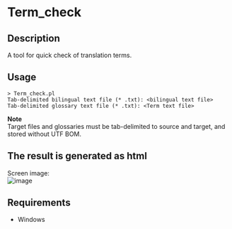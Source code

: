 # Term_check 

## Description  
A tool for quick check of translation terms.  

## Usage  
```
> Term_check.pl
Tab-delimited bilingual text file (* .txt): <bilingual text file>
Tab-delimited glossary text file (* .txt): <Term text file>
```  

**Note**  
Target files and glossaries must be tab-delimited to source and target, and stored without UTF BOM.

## The result is generated as html  
Screen image:  
![image](https://user-images.githubusercontent.com/10069642/76592068-84912c00-6535-11ea-9055-ccb70f311d40.png)

## Requirements  
- Windows  
